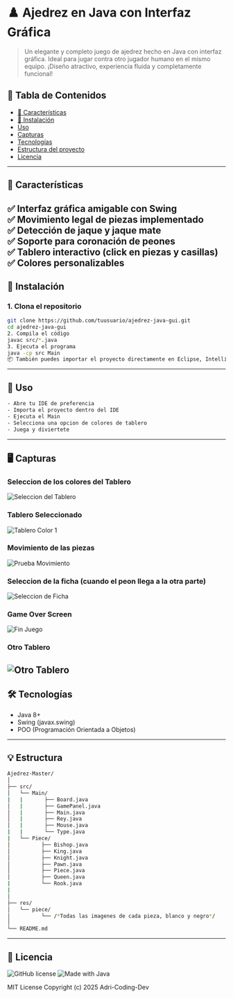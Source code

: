 # ♟️ Ajedrez en Java con Interfaz Gráfica

> Un elegante y completo juego de ajedrez hecho en Java con interfaz gráfica. Ideal para jugar contra otro jugador humano en el mismo equipo. ¡Diseño atractivo, experiencia fluida y completamente funcional!
## 📖 Tabla de Contenidos
- [ 🧩 Características](#-características)
- [ 🚀 Instalación](#-instalación)
- [Uso](#-uso)
- [Capturas](#-capturas)
- [Tecnologías](#-tecnologías)
- [Estructura del proyecto](#-estructura)
- [Licencia](#-licencia)
---

## 🧩 Características

✅ Interfaz gráfica amigable con Swing  
✅ Movimiento legal de piezas implementado  
✅ Detección de jaque y jaque mate  
✅ Soporte para coronación de peones  
✅ Tablero interactivo (click en piezas y casillas)  
✅ Colores personalizables  
---

## 🚀 Instalación

### 1. Clona el repositorio

```bash
git clone https://github.com/tuusuario/ajedrez-java-gui.git
cd ajedrez-java-gui
2. Compila el código
javac src/*.java
3. Ejecuta el programa
java -cp src Main
📦 También puedes importar el proyecto directamente en Eclipse, IntelliJ IDEA o tu IDE favorito.
```
---

## 🚀 Uso

```bash
- Abre tu IDE de preferencia
- Importa el proyecto dentro del IDE
- Ejecuta el Main
- Selecciona una opcion de colores de tablero
- Juega y diviertete
```
---

## 🖥️ Capturas

### Seleccion de los colores del Tablero
![Seleccion del Tablero](docs/Menu_Seleccion.png)
### Tablero Seleccionado
![Tablero Color 1](docs/Tablero.png)
### Movimiento de las piezas
![Prueba Movimiento](docs/Movimiento_Base.png)
### Seleccion de la ficha (cuando el peon llega a la otra parte)
![Seleccion de Ficha](docs/Llegada_Peon_Fin_Tablero.png)
### Game Over Screen
![Fin Juego](docs/Game_Over.png)
### Otro Tablero
![Otro Tablero](docs/Otro_Color_Tablero.png)
---

## 🛠️ Tecnologías

- Java 8+  
- Swing (javax.swing)  
- POO (Programación Orientada a Objetos)
---

## 💡 Estructura

```bash
Ajedrez-Master/
│
├── src/
│   └── Main/
|   |       ├── Board.java
│   |       ├── GamePanel.java
│   |       ├── Main.java
│   |       ├── Rey.java
│   |       ├── Mouse.java
|   |       └── Type.java
|   └── Piece/
│          ├── Bishop.java
│          ├── King.java
│          ├── Knight.java
│          ├── Pawn.java
│          ├── Piece.java
│          ├── Queen.java
|          └── Rook.java
|    
│
├── res/
│   └── piece/
│          └── /*Todas las imagenes de cada pieza, blanco y negro*/
│
└── README.md
```
---

## 📜 Licencia

![GitHub license](https://img.shields.io/github/license/Adri-Coding-Dev/Master_Chess)
![Made with Java](https://img.shields.io/badge/Made%20with-Java-blue)

MIT License
Copyright (c) 2025 Adri-Coding-Dev
